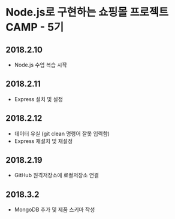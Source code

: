 # Node.js로 구현하는 쇼핑몰 프로젝트 CAMP - 5기

## 2018.2.10
* Node.js 수업 복습 시작

## 2018.2.11
* Express 설치 및 설정

## 2018.2.12 
* 데이터 유실 (git clean 명령어 잘못 입력함)
* Express 재설치 및 재설정

## 2018.2.19
* GitHub 원격저장소에 로컬저장소 연결

## 2018.3.2
* MongoDB 추가 및 제품 스키마 작성
